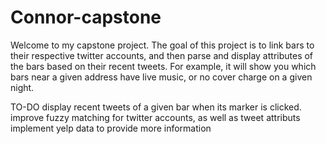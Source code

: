 # Connor-capstone

Welcome to my capstone project. The goal of this project is to link bars to their respective twitter accounts, and then parse and display attributes of the bars based on their recent tweets. For example, it will show you which bars near a given address have live music, or no cover charge on a given night.

TO-DO
display recent tweets of a given bar when its marker is clicked.
improve fuzzy matching for twitter accounts, as well as tweet attributs
implement yelp data to provide more information
